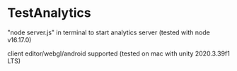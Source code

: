 # TestAnalytics

"node server.js" in terminal to start analytics server (tested with node v16.17.0)

client editor/webgl/android supported (tested on mac with unity 2020.3.39f1 LTS)
